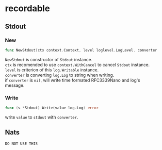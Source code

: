# recordable

## Stdout

### New

```go
func NewStdout(ctx context.Context, level loglevel.LogLevel, converter func(log.Log) string) log.Writable
```

`NewStdout` is constructor of `Stdout` instance.  
`ctx` is recomended to use `context.WithCancel` to cancel `Stdout` instance.  
`level` is criterion of this `log.Writable` instance.  
`converter` is converting `log.Log` to string when writing.  
if `converter` is `nil`, will write time formated RFC3339Nano and log's message.

### Write

```go
func (s *Stdout) Write(value log.Log) error
```

write `value` to `stdout` with `converter`.

## Nats

`DO NOT USE THIS`
